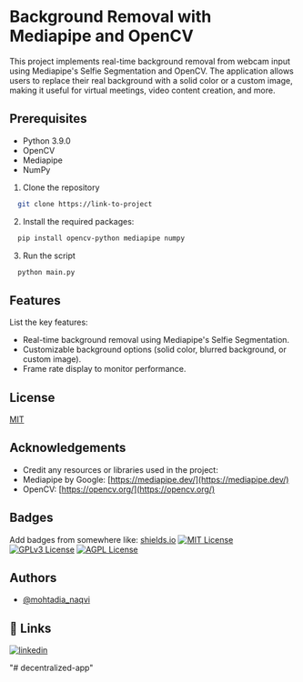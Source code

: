 ﻿
# Background Removal with Mediapipe and OpenCV
This project implements real-time background removal from webcam input using Mediapipe's Selfie Segmentation and OpenCV. The application allows users to replace their real background with a solid color or a custom image, making it useful for virtual meetings, video content creation, and more.

## Prerequisites
- Python 3.9.0
- OpenCV
- Mediapipe
- NumPy

1. Clone the repository
```bash
  git clone https://link-to-project
```

2. Install the required packages:
```bash
  pip install opencv-python mediapipe numpy
```

3. Run the script
```bash
  python main.py
```


## Features
List the key features:
- Real-time background removal using Mediapipe's Selfie Segmentation.
- Customizable background options (solid color, blurred background, or custom image).
- Frame rate display to monitor performance.


## License
[MIT](https://choosealicense.com/licenses/mit/)


## Acknowledgements
- Credit any resources or libraries used in the project:
- Mediapipe by Google: [https://mediapipe.dev/](https://mediapipe.dev/)
- OpenCV: [https://opencv.org/](https://opencv.org/)


## Badges
Add badges from somewhere like: [shields.io](https://shields.io/)
[![MIT License](https://img.shields.io/badge/License-MIT-green.svg)](https://choosealicense.com/licenses/mit/)
[![GPLv3 License](https://img.shields.io/badge/License-GPL%20v3-yellow.svg)](https://opensource.org/licenses/)
[![AGPL License](https://img.shields.io/badge/license-AGPL-blue.svg)](http://www.gnu.org/licenses/agpl-3.0)


## Authors
- [@mohtadia_naqvi](https://github.com/M-ED)


## 🔗 Links
[![linkedin](https://img.shields.io/badge/linkedin-0A66C2?style=for-the-badge&logo=linkedin&logoColor=white)](www.linkedin.com/in/mohtadia-naqvi-375459248)

"# decentralized-app" 
